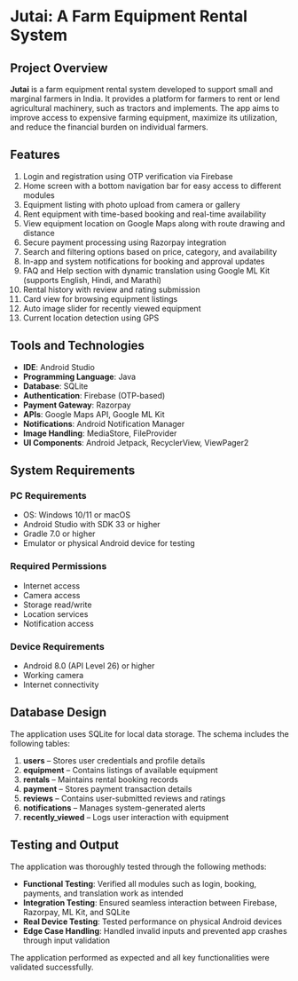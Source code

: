 # Jutai: A Farm Equipment Rental System

## Project Overview

**Jutai** is a farm equipment rental system developed to support small and marginal farmers in India. It provides a platform for farmers to rent or lend agricultural machinery, such as tractors and implements. The app aims to improve access to expensive farming equipment, maximize its utilization, and reduce the financial burden on individual farmers.

## Features

1. Login and registration using OTP verification via Firebase
2. Home screen with a bottom navigation bar for easy access to different modules
3. Equipment listing with photo upload from camera or gallery
4. Rent equipment with time-based booking and real-time availability
5. View equipment location on Google Maps along with route drawing and distance
6. Secure payment processing using Razorpay integration
7. Search and filtering options based on price, category, and availability
8. In-app and system notifications for booking and approval updates
9. FAQ and Help section with dynamic translation using Google ML Kit (supports English, Hindi, and Marathi)
10. Rental history with review and rating submission
11. Card view for browsing equipment listings
12. Auto image slider for recently viewed equipment
13. Current location detection using GPS

## Tools and Technologies

* **IDE**: Android Studio
* **Programming Language**: Java
* **Database**: SQLite
* **Authentication**: Firebase (OTP-based)
* **Payment Gateway**: Razorpay
* **APIs**: Google Maps API, Google ML Kit
* **Notifications**: Android Notification Manager
* **Image Handling**: MediaStore, FileProvider
* **UI Components**: Android Jetpack, RecyclerView, ViewPager2

## System Requirements

### PC Requirements

* OS: Windows 10/11 or macOS
* Android Studio with SDK 33 or higher
* Gradle 7.0 or higher
* Emulator or physical Android device for testing

### Required Permissions

* Internet access
* Camera access
* Storage read/write
* Location services
* Notification access

### Device Requirements

* Android 8.0 (API Level 26) or higher
* Working camera
* Internet connectivity

## Database Design

The application uses SQLite for local data storage. The schema includes the following tables:

1. **users** – Stores user credentials and profile details
2. **equipment** – Contains listings of available equipment
3. **rentals** – Maintains rental booking records
4. **payment** – Stores payment transaction details
5. **reviews** – Contains user-submitted reviews and ratings
6. **notifications** – Manages system-generated alerts
7. **recently\_viewed** – Logs user interaction with equipment

## Testing and Output

The application was thoroughly tested through the following methods:

* **Functional Testing**: Verified all modules such as login, booking, payments, and translation work as intended
* **Integration Testing**: Ensured seamless interaction between Firebase, Razorpay, ML Kit, and SQLite
* **Real Device Testing**: Tested performance on physical Android devices
* **Edge Case Handling**: Handled invalid inputs and prevented app crashes through input validation

The application performed as expected and all key functionalities were validated successfully.
